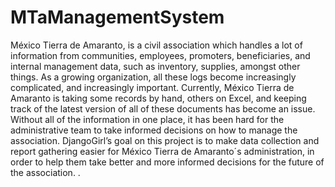 # MTaManagementSystem

México Tierra de Amaranto, is a civil association which handles a lot of information from communities, employees, promoters, beneficiaries, and internal management data, such as inventory, supplies, amongst other things. As a growing organization, all these logs become increasingly complicated, and increasingly important. Currently, México Tierra de Amaranto is taking some records by hand, others on Excel, and keeping track of the latest version of all of these documents has become an issue. Without all of the information in one place, it has been hard for the administrative team to take informed decisions on how to manage the association.
DjangoGirl’s goal on this project is to make data collection and report gathering easier for México Tierra de Amaranto´s administration, in order to help them take better and more informed decisions for the future of the association.
.
